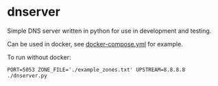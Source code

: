 # dnserver

Simple DNS server written in python for use in development and testing.

Can be used in docker, see [docker-compose.yml](docker-compose.yml) for example.

To run without docker:

    PORT=5053 ZONE_FILE='./example_zones.txt' UPSTREAM=8.8.8.8 ./dnserver.py
